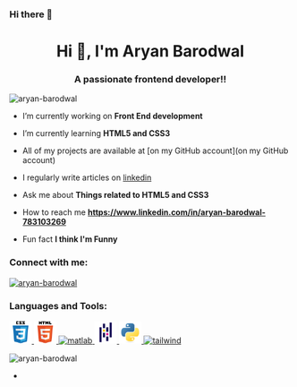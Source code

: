 ### Hi there 👋
<h1 align="center">Hi 👋, I'm Aryan Barodwal</h1>
<h3 align="center">A passionate frontend developer!!</h3>

<p align="left"> <img src="https://komarev.com/ghpvc/?username=aryan-barodwal&label=Profile%20views&color=0e75b6&style=flat" alt="aryan-barodwal" /> </p>

- I’m currently working on **Front End development**

- I’m currently learning **HTML5 and CSS3**

- All of my projects are available at [on my GitHub account](on my GitHub account)

- I regularly write articles on [linkedin](linkedin)

- Ask me about **Things related to HTML5 and CSS3**

- How to reach me **https://www.linkedin.com/in/aryan-barodwal-783103269**

- Fun fact **I think I'm Funny**

<h3 align="left">Connect with me:</h3>
<p align="left">
<a href="https://linkedin.com/in/aryan-barodwal" target="blank"><img align="center" src="https://raw.githubusercontent.com/rahuldkjain/github-profile-readme-generator/master/src/images/icons/Social/linked-in-alt.svg" alt="aryan-barodwal" height="30" width="40" /></a>
</p>

<h3 align="left">Languages and Tools:</h3>
<p align="left"> <a href="https://www.w3schools.com/css/" target="_blank" rel="noreferrer"> <img src="https://raw.githubusercontent.com/devicons/devicon/master/icons/css3/css3-original-wordmark.svg" alt="css3" width="40" height="40"/> </a> <a href="https://www.w3.org/html/" target="_blank" rel="noreferrer"> <img src="https://raw.githubusercontent.com/devicons/devicon/master/icons/html5/html5-original-wordmark.svg" alt="html5" width="40" height="40"/> </a> <a href="https://www.mathworks.com/" target="_blank" rel="noreferrer"> <img src="https://upload.wikimedia.org/wikipedia/commons/2/21/Matlab_Logo.png" alt="matlab" width="40" height="40"/> </a> <a href="https://pandas.pydata.org/" target="_blank" rel="noreferrer"> <img src="https://raw.githubusercontent.com/devicons/devicon/2ae2a900d2f041da66e950e4d48052658d850630/icons/pandas/pandas-original.svg" alt="pandas" width="40" height="40"/> </a> <a href="https://www.python.org" target="_blank" rel="noreferrer"> <img src="https://raw.githubusercontent.com/devicons/devicon/master/icons/python/python-original.svg" alt="python" width="40" height="40"/> </a> <a href="https://tailwindcss.com/" target="_blank" rel="noreferrer"> <img src="https://www.vectorlogo.zone/logos/tailwindcss/tailwindcss-icon.svg" alt="tailwind" width="40" height="40"/> </a> </p>

<p><img align="center" src="https://github-readme-stats.vercel.app/api/top-langs?username=aryan-barodwal&show_icons=true&locale=en&layout=compact" alt="aryan-barodwal" /></p>


- 

